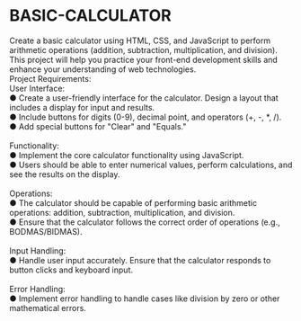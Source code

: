 # BASIC-CALCULATOR
Create a basic calculator using HTML, CSS, and JavaScript to perform arithmetic operations (addition, subtraction, multiplication, and division). This project will help you practice your front-end development skills and enhance your understanding of web technologies.<br>
Project Requirements:<br>
User Interface:<br>
● Create a user-friendly interface for the calculator. Design a layout that includes a display for input and results.<br>
● Include buttons for digits (0-9), decimal point, and operators (+, -, *, /).<br>
● Add special buttons for "Clear" and "Equals."<br><br>
Functionality:<br>
● Implement the core calculator functionality using JavaScript.<br>
● Users should be able to enter numerical values, perform calculations, and see the results on the display.<br><br>
Operations:<br>
● The calculator should be capable of performing basic arithmetic operations: addition, subtraction, multiplication, and division.<br>
● Ensure that the calculator follows the correct order of operations (e.g., BODMAS/BIDMAS).<br><br>
Input Handling:<br>
● Handle user input accurately. Ensure that the calculator responds to button clicks and keyboard input.<br><br>
Error Handling:<br>
● Implement error handling to handle cases like division by zero or other mathematical errors.<br>
